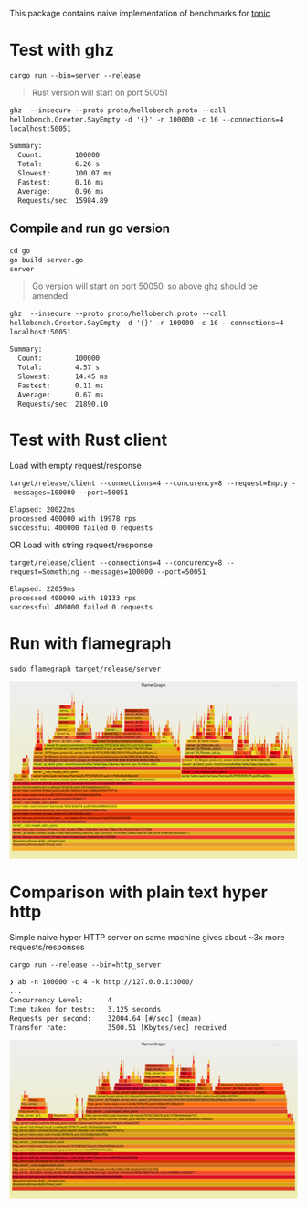 This package contains naive implementation of benchmarks for [tonic](https://docs.rs/tonic/0.1.0/tonic/index.html)

# Test with ghz

```
cargo run --bin=server --release
```

> Rust version will start on port 50051


```
ghz  --insecure --proto proto/hellobench.proto --call hellobench.Greeter.SayEmpty -d '{}' -n 100000 -c 16 --connections=4 localhost:50051
```
```
Summary:
  Count:        100000
  Total:        6.26 s
  Slowest:      100.07 ms
  Fastest:      0.16 ms
  Average:      0.96 ms
  Requests/sec: 15984.89
```

## Compile and run go version

```
cd go
go build server.go
server
```

> Go version will start on port 50050, so above ghz should be amended:

```
ghz  --insecure --proto proto/hellobench.proto --call hellobench.Greeter.SayEmpty -d '{}' -n 100000 -c 16 --connections=4 localhost:50051
```
```
Summary:
  Count:        100000
  Total:        4.57 s
  Slowest:      14.45 ms
  Fastest:      0.11 ms
  Average:      0.67 ms
  Requests/sec: 21890.10
```


# Test with Rust client


Load with empty request/response

```
target/release/client --connections=4 --concurency=8 --request=Empty --messages=100000 --port=50051
```
```
Elapsed: 20022ms
processed 400000 with 19978 rps
successful 400000 failed 0 requests
```

OR Load with string request/response

```
target/release/client --connections=4 --concurency=8 --request=Something --messages=100000 --port=50051
```
```
Elapsed: 22059ms
processed 400000 with 18133 rps
successful 400000 failed 0 requests
```

# Run with flamegraph

```
sudo flamegraph target/release/server
```

![Server flamegraph with string request/response](https://raw.githubusercontent.com/dunnock/tonic-bench/master/flamegraph-server-empty.svg?sanitize=true)


# Comparison with plain text hyper http

Simple naive hyper HTTP server on same machine gives about ~3x more requests/responses

```
cargo run --release --bin=http_server
```
```
❯ ab -n 100000 -c 4 -k http://127.0.0.1:3000/
...
Concurrency Level:      4
Time taken for tests:   3.125 seconds
Requests per second:    32004.64 [#/sec] (mean)
Transfer rate:          3500.51 [Kbytes/sec] received
```

![HTTP1 plaintext server flamegraph](https://raw.githubusercontent.com/dunnock/tonic-bench/master/flamegraph-http-server.svg?sanitize=true)
